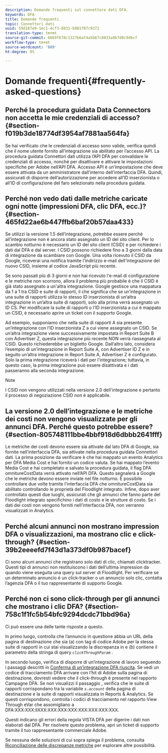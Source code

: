 ```yaml
---
description: Domande frequenti sul connettore dati DFA.
keywords: DFA
title: Domande frequenti
topic: Connettori dati
uuid: 59d187e9-1ec1-4cf3-8831-b981f87c9372
translation-type: tm+mt
source-git-commit: 6669f678c1327b6af4a5b67c8033a9b7d8c9dbcf
workflow-type: tm+mt
source-wordcount: '889'
ht-degree: 0%

---
```



# Domande frequenti{#frequently-asked-questions}

## Perché la procedura guidata Data Connectors non accetta le mie credenziali di accesso? {#section-f019b3de18774df3954af7881aa564fa}

Se hai verificato che le credenziali di accesso sono valide, verifica quindi che il nome utente fornito all’integrazione sia abilitato per l’accesso API. La procedura guidata Connettori dati utilizza l’API DFA per convalidare le credenziali di accesso, nonché per disattivare e attivare le impostazioni specifiche per Adobe nell’API DFA. Accesso API è un’impostazione che deve essere attivata da un amministratore dall’interno dell’interfaccia DFA. Quindi, assicurati di disporre dell’autorizzazione per accedere all’ID inserzionista o all’ID di configurazione del faro selezionato nella procedura guidata.

## Perché non vedo dati dalle metriche caricate ogni notte (impressioni DFA, clic DFA, ecc.)? {#section-465fd22ae6b447ffb6baf20b57daa433}

Se utilizzi la versione 1.5 dell’integrazione, potrebbe essere perché all’integrazione non è ancora stato assegnato un ID del sito client. Per lo scambio notturno è necessario un ID del sito client (CSID) e per richiedere i dati dal DFA e dal server. I CSID possono richiedere fino a 3 giorni dalla data di integrazione da scambiare con Google. Una volta ricevuto il CSID da Google, riceverai una notifica tramite l&#39;indirizzo e-mail dell&#39;integrazione del nuovo CSID, insieme al codice JavaScript più recente.

Se sono passati più di 3 giorni e non hai ricevuto l&#39;e-mail di configurazione e le metriche non scorrono, allora il problema più probabile è che il CSID è già stato assegnato a un&#39;altra integrazione. Google gestisce una mappatura da 1 a 1 tra CSID e suite di rapporti, il che significa che se un’integrazione in una suite di rapporti utilizza lo stesso ID inserzionista di un’altra integrazione in un’altra suite di rapporti, solo alla prima verrà assegnato un ID CS. Per modificare la suite di rapporti o l’ID inserzionista a cui è mappato un CSID, è necessario aprire un ticket con il supporto Google.

Ad esempio, supponiamo che nella suite di rapporti A sia presente un’integrazione con l’ID inserzionista Z a cui viene assegnato un CSID. Se un’altra integrazione viene successivamente impostata in Report Suite B con Advertiser Z, questa integrazione più recente NON verrà riassegnata al CSID. Questo richiederebbe un biglietto Google. Dall’altro lato, considera l’esempio di un’integrazione in Report Suite A, con Advertiser ID Z e in seguito un’altra integrazione in Report Suite A, Advertiser Z è configurato. Solo la prima integrazione riceverà i dati per l&#39;integrazione; tuttavia, in questo caso, la prima integrazione può essere disattivata e i dati passeranno alla seconda integrazione.

>[!NOTE]
>
>I CSID non vengono utilizzati nella versione 2.0 dell&#39;integrazione e pertanto il processo di negoziazione CSID non è applicabile.

## La versione 2.0 dell’integrazione e le metriche dei costi non vengono visualizzate per gli annunci DFA. Perché questo potrebbe essere? {#section-805748111bbe4bbf918d6dbbb2641fff}

Le metriche dei costi devono essere sia attivate dal lato DFA di Google, sia fornite nell’interfaccia DFA, sia attivate nella procedura guidata Connettori dati. La prima posizione da verificare è che hai mappato un evento Analytics per DFA Media Cost e hai fornito un codice valuta. Se hai mappato l’evento Media Cost e hai completato e salvato la procedura guidata, il flag DFA omnitureCostData verrà attivato nell’API DFA. Questo segnalerà a Google che le metriche devono essere inviate nel file notturno. È possibile controllare due volte tramite l’interfaccia DFA che omnitureCostData sia abilitato controllando le proprietà del Floodlight integrato. Infine, dopo aver controllato questi due luoghi, assicurati che gli annunci che fanno parte del Floodlight integrato specifichino i dati di costo e le strutture di costo. Se i dati dei costi non vengono forniti nell’interfaccia DFA, non verranno visualizzati in Analytics.

## Perché alcuni annunci non mostrano impression DFA o visualizzazioni, ma mostrano clic e click-through? {#section-39b2eeeefd7f43d1a373df0b987bacef}

Ci sono alcuni annunci che registrano solo dati di clic, chiamati clicktracker. Questi tipi di annunci non restituiscono i dati dell’ultima impression da quando viene eseguita una query sul server di Floodlight. Per verificare se un determinato annuncio è un click-tracker o un annuncio solo clic, contatta l’agenzia DFA o il tuo rappresentante di supporto Google.

## Perché non ci sono click-through per gli annunci che mostrano i clic DFA? {#section-758c1f1fc5b54bfc9294dcdc71bbd96a}

Ci può essere una delle tante risposte a questo.

In primo luogo, controlla che l’annuncio in questione abbia un URL della pagina di destinazione che sia (a) con tag di codice Adobe per la stessa suite di rapporti in cui stai visualizzando la discrepanza in e (b) contiene il parametro della stringa di query *`clickThroughParam`* .

In secondo luogo, verifica di disporre di un’integrazione di lavoro seguendo i passaggi descritti in [Conferma di un’integrazione DFA riuscita](../dfa-data-connector-analytics/dfa-integration.md). Se vedi un codice di tracciamento DFA arrivare con l’hit di Adobe sulla pagina di destinazione, dovresti vedere che il click-through è presente nel rapporto Campagne DFA. Se non visualizzi il passaggio , verifica che le suite di rapporti corrispondano tra la variabile *`s.account`* della pagina di destinazione e la suite di rapporti visualizzata in Reports &amp; Analytics. Se questi corrispondono, controlla i codici di tracciamento nel rapporto View Through eVar che assomigliano a DFA:XXX:XXX:llXXX:XXX:XXX:XXX:XXX:XXX:XXX:XXX.

Questi indicano gli errori della regola VISTA DFA per digerire i dati non elaborati dal DFA. Per risolvere questo problema, apri un ticket di supporto tramite il tuo rappresentante commerciale Adobe.

Se nessuna delle soluzioni di cui sopra spiega il problema, consulta [Riconciliazione delle discrepanze metriche](../dfa-data-connector-analytics/dfa-reconciling-metric-discrepancies.md) per esplorare altre possibilità.
